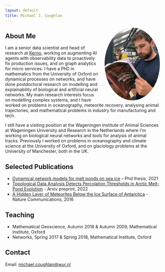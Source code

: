 ```yaml
---
layout: default
title: Michael J. Coughlan
---
```


<img src="headshot.jpg" alt="Michael J. Coughlan" width="180" style="float:right; margin-left:20px; border-radius:50%;">


## About Me
I am a senior data scientist and head of research at [Kerno](https://kerno.io), working on augmenting AI agents with observability data to proactively fix production issues, and on graph analytics for micro services. I have a PhD in mathematics from the University of Oxford on dynamical processes on networks, and have done postdoctoral research on modelling and explainability of biological and artificial neural networks. My main research interests focus on modelling complex systems, and I have worked on problems in oceanography, meteorite recovery, analysing animal trajectories, and mathematical problems in industry for manufacturing and tech.

I still have a visiting position at the Wageningen Institute of Animal Sciences at Wageningen University and Research in the Netherlands where I'm working on biological neural networks and tools for analysis of animal tracks. Previously I worked on problems in oceanography and climate science at the University of Oxford, and on glaciology problems at the University of Manchester, both in the UK. 

## Selected Publications
- [Dynamical network models for melt ponds on sea ice](https://ora.ox.ac.uk/objects/uuid:4ae96b6c-bea2-4ad5-97ec-efee68210f7d) – Phd thesis, 2021
- [Topological Data Analysis Detects Percolation Thresholds in Arctic Melt-Pond Evolution](https://arxiv.org/pdf/2212.07961) - Arxiv preprint, 2022
- [A Hidden Layer of Meteorites Below the Ice Surface of Antarctica](https://research.manchester.ac.uk/files/30148017/POST-PEER-REVIEW-NON-PUBLISHERS.PDF) - Nature Communications, 2016

## Teaching
- Mathematical Geoscience, Autumn 2018 & Autumn 2009, Mathematical Institute, Oxford
- Networks, Spring 2017 & Spring 2018, Mathematical Institute, Oxford


## Contact
Email: michael.coughlan@wur.nl